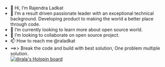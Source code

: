 - 👋 Hi, I’m Rajendra Ladkat
- 👀 I’m a result driven passionate leader with an exceptional technical background. Developing product to making the world a better place through code.
- 🌱 I’m currently looking to learn more about open source world. 
- 💞️ I’m looking to collaborate on open source project.
- 📫 How to reach me @raladkat
- ==>> Break the code and build with best solution, One problem multiple solution.  
[![@rala's Holopin board](https://holopin.me/rala)](https://holopin.io/@rala)
